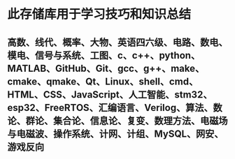 # 此存储库用于学习技巧和知识总结

## 高数、线代、概率、大物、英语四六级、电路、数电、模电、信号与系统、工图、c、c++、python、MATLAB、GitHub、Git、gcc、g++、make、cmake、qmake、Qt、Linux、shell、cmd、HTML、CSS、JavaScript、人工智能、stm32、esp32、FreeRTOS、汇编语言、Verilog、算法、数论、群论、集合论、信息论、复变、数理方法、电磁场与电磁波、操作系统、计网、计组、MySQL、网安、游戏反向
